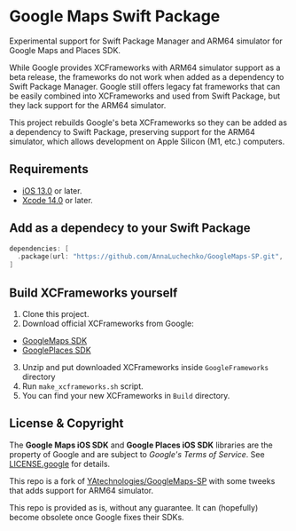 # Google Maps Swift Package

Experimental support for Swift Package Manager and ARM64 simulator for Google Maps and Places SDK.

While Google provides XCFrameworks with ARM64 simulator support as a beta release, the frameworks do not work when added as a dependency to Swift Package Manager. Google still offers legacy fat frameworks that can be easily combined into XCFrameworks and used from Swift Package, but they lack support for the ARM64 simulator.

This project rebuilds Google's beta XCFrameworks so they can be added as a dependency to Swift Package, preserving support for the ARM64 simulator, which allows development on Apple Silicon (M1, etc.) computers.

## Requirements

* [iOS 13.0](https://wikipedia.org/wiki/IOS_13) or later.
* [Xcode 14.0](https://developer.apple.com/xcode) or later.

## Add as a dependecy to your Swift Package

```swift
dependencies: [
  .package(url: "https://github.com/AnnaLuchechko/GoogleMaps-SP.git", .upToNextMinor(from: "7.1.0"))
]
```

## Build XCFrameworks yourself

1. Clone this project.
2. Download official XCFrameworks from Google:
  - [GoogleMaps SDK](https://developers.google.com/maps/documentation/ios-sdk/config#install-the-xcframework)
  - [GooglePlaces SDK](https://developers.google.com/maps/documentation/places/ios-sdk/config#install-the-xcframework)
3. Unzip and put downloaded XCFrameworks inside `GoogleFrameworks` directory
4. Run `make_xcframeworks.sh` script.
5. You can find your new XCFrameworks in `Build` directory.

## License & Copyright

The **Google Maps iOS SDK** and **Google Places iOS SDK** libraries are the property of Google and are subject to *Google's Terms of Service*. See [LICENSE.google](LICENSE.google) for details.

This repo is a fork of [YAtechnologies/GoogleMaps-SP](https://github.com/YAtechnologies/GoogleMaps-SP) with some tweeks that adds support for ARM64 simulator.

This repo is provided as is, without any guarantee. It can (hopefully) become obsolete once Google fixes their SDKs.
